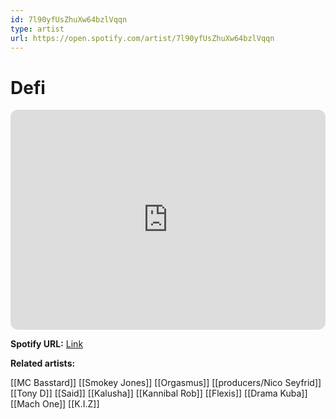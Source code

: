 ```yaml
---
id: 7l90yfUsZhuXw64bzlVqqn
type: artist
url: https://open.spotify.com/artist/7l90yfUsZhuXw64bzlVqqn
---
```

# Defi

<iframe style="border-radius:12px" src="https://open.spotify.com/embed/artist/7l90yfUsZhuXw64bzlVqqn" width="100%" height="352" frameBorder="0" allowfullscreen="" allow="autoplay; clipboard-write; encrypted-media; fullscreen; picture-in-picture" loading="lazy"></iframe>

**Spotify URL:** [Link](https://open.spotify.com/artist/7l90yfUsZhuXw64bzlVqqn)

**Related artists:**

[[MC Basstard]]
[[Smokey Jones]]
[[Orgasmus]]
[[producers/Nico Seyfrid]]
[[Tony D]]
[[Said]]
[[Kalusha]]
[[Kannibal Rob]]
[[Flexis]]
[[Drama Kuba]]
[[Mach One]]
[[K.I.Z]]
